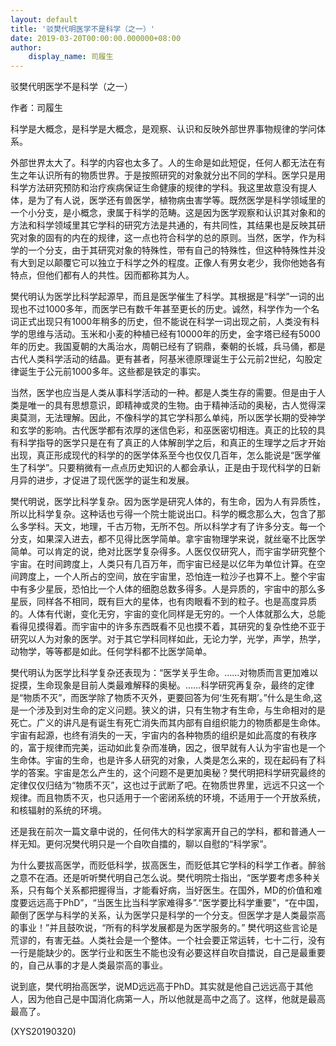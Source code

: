 ```yaml
---
layout: default
title: '驳樊代明医学不是科学（之一）'
date: 2019-03-20T00:00:00.000000+08:00
author:
    display_name: 司履生
---
```


驳樊代明医学不是科学（之一）

作者：司履生

科学是大概念，是科学是大概念，是观察、认识和反映外部世界事物规律的学问体系。

外部世界太大了。科学的内容也太多了。人的生命是如此短促，任何人都无法在有生之年认识所有的物质世界。于是按照研究的对象就分出不同的学科。医学只是用科学方法研究预防和治疗疾病保证生命健康的规律的学科。我这里故意没有提人体，是为了有人说，医学还有兽医学，植物病虫害学等。既然医学是科学领域里的一个小分支，是小概念，隶属于科学的范畴。这是因为医学观察和认识其对象和的方法和科学领域里其它学科的研究方法是共通的，有共同性，其结果也是反映其研究对象的固有的内在的规律，这一点也符合科学的总的原则。当然，医学，作为科学的一个分支，由于其研究对象的特殊性，带有自己的特殊性，但这种特殊性并没有大到足以颠覆它可以独立于科学之外的程度。正像人有男女老少，我你他她各有特点，但他们都有人的共性。因而都称其为人。

樊代明认为医学比科学起源早，而且是医学催生了科学。其根据是“科学”一词的出现也不过1000多年，而医学已有数千年甚至更长的历史。诚然，科学作为一个名词正式出现只有1000年稍多的历史，但不能说在科学一词出现之前，人类没有科学的思维与活动。玉米和小麦的种植已经有10000年的历史，金字塔已经有5000年的历史。我国夏朝的大禹治水，周朝已经有了铜鼎，秦朝的长城，兵马俑，都是古代人类科学活动的结晶。更有甚者，阿基米德原理诞生于公元前2世纪，勾股定律诞生于公元前1000多年。这些都是铁定的事实。

当然，医学也应当是人类从事科学活动的一种。都是人类生存的需要。但是由于人类是唯一的具有思想意识，即精神或灵的生物。由于精神活动的奥秘，古人觉得深奥莫测，无法理解。因此，不像科学的其它学科那么单纯，所以医学长期的受神学和玄学的影响。古代医学都有浓厚的迷信色彩，和巫医密切相连。真正的比较的具有科学指导的医学只是在有了真正的人体解剖学之后，和真正的生理学之后才开始出现，真正形成现代的科学的的医学体系至今也仅仅几百年，怎么能说是“医学催生了科学”。只要稍微有一点点历史知识的人都会承认，正是由于现代科学的日新月异的进步，才促进了现代医学的诞生和发展。

樊代明说，医学比科学复杂。因为医学是研究人体的，有生命，因为人有异质性，所以比科学复杂。这种话也亏得一个院士能说出口。科学的概念那么大，包含了那么多学科。天文，地理，千古万物，无所不包。所以科学才有了许多分支。每一个分支，如果深入进去，都不见得比医学简单。拿宇宙物理学来说，就丝毫不比医学简单。可以肯定的说，绝对比医学复杂得多。人医仅仅研究人，而宇宙学研究整个宇宙。在时间跨度上，人类只有几百万年，而宇宙已经是以亿年为单位计算。在空间跨度上，一个人所占的空间，放在宇宙里，恐怕连一粒沙子也算不上。整个宇宙中有多少星辰，恐怕比一个人体的细胞总数多得多。人是异质的，宇宙中的那么多星辰，同样各不相同，既有巨大的星体，也有肉眼看不到的粒子。也是高度异质的。人体有代谢，变化无穷，宇宙的变化同样是无穷的。一个人体就那么大，总能看得见摸得着。而宇宙中的许多东西既看不见也摸不着，其研究的复杂性绝不亚于研究以人为对象的医学。对于其它学科同样如此，无论力学，光学，声学，热学，动物学，等等都是如此。任何学科都不比医学简单。

樊代明认为医学比科学复杂还表现为：“医学关乎生命。……对物质而言更加难以捉摸，生命现象是目前人类最难解释的奥秘。……科学研究再复杂，最终的定律是“物质不灭”，而医学除了物质不灭外，更要回答为何‘生死有期’。”什么是生命,这是一个涉及到对生命的定义问题。狭义的讲，只有生物才有生命，与生命相对的是死亡。广义的讲凡是有诞生有死亡消失而其内部有自组织能力的物质都是生命体。宇宙有起源，也终有消失的一天，宇宙内的各种物质的组织是如此高度的有秩序的，富于规律而完美，运动如此复杂而准确，因之，很早就有人认为宇宙也是一个生命体。宇宙的生命，也是许多人研究的对象，人类是怎么来的，现在起码有了科学的答案。宇宙是怎么产生的，这个问题不是更加奥秘？樊代明把科学研究最终的定律仅仅归结为“物质不灭”，这也过于武断了吧。在物质世界里，远远不只这一个规律。而且物质不灭，也只适用于一个密闭系统的环境，不适用于一个开放系统，和核辐射的系统的环境。

还是我在前次一篇文章中说的，任何伟大的科学家离开自己的学科，都和普通人一样无知。更何况樊代明只是一个自吹自擂的，聊以自慰的“科学家”。

为什么要拔高医学，而贬低科学，拔高医生，而贬低其它学科的科学工作者。醉翁之意不在酒。还是听听樊代明自己怎么说。樊代明院士指出，“医学要考虑多种关系，只有每个关系都把握得当，才能看好病，当好医生。在国外，MD的价值和难度要远远高于PhD”，“当医生比当科学家难得多”.“医学要比科学重要”，“在中国，颠倒了医学与科学的关系，认为医学只是科学的一个分支。但医学才是人类最崇高的事业！”并且鼓吹说，“所有的科学发展都是为医学服务的。” 樊代明这些言论是荒谬的，有害无益。人类社会是一个整体。一个社会要正常运转，七十二行，没有一行是能缺少的。医学行业和医生不能也没有必要这样自吹自擂说，自己是最重要的，自己从事的才是人类最崇高的事业。

说到底，樊代明抬高医学，说MD远远高于PhD。其实就是他自己远远高于其他人，因为他自己是中国消化病第一人，所以他就是高中之高了。这样，他就是最高最高了。

(XYS20190320)

